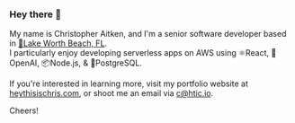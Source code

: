### Hey there 👋 
My name is Christopher Aitken, and I'm a senior software developer based in [🌴Lake Worth Beach, FL](https://en.wikipedia.org/wiki/Lake_Worth_Beach,_Florida).  
I particularly enjoy developing serverless apps on AWS using ⚛️React, 🧠OpenAI, 📦Node.js, & 🐘PostgreSQL.

If you're interested in learning more, visit my portfolio website at [heythisischris.com](https://heythisischris.com), or shoot me an email via [c@htic.io](mailto:c@htic.io).

Cheers!
